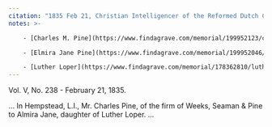 ```yaml
---
citation: "1835 Feb 21, Christian Intelligencer of the Reformed Dutch Church, Newspaper Extractions from the Northeast, 1704-1930, ancestry.com."
notes: >-

    - [Charles M. Pine](https://www.findagrave.com/memorial/199952123/charles-m-pine) (1812 to 08 Oct 1897).

    - [Elmira Jane Pine](https://www.findagrave.com/memorial/199952046/elmira-j-pine) (1816 to 07 Mar 1892).

    - [Luther Loper](https://www.findagrave.com/memorial/178362810/luther-loper) (04 Jun 1780 to 05 Apr 1846).
---
```

Vol. V, No. 238 - February 21, 1835.

... In Hempstead, L.I., Mr. Charles Pine, of the firm of Weeks, Seaman & Pine to Almira Jane, daughter of Luther Loper. ...
